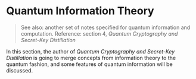 # Quantum Information Theory

> See also: another set of notes specified for quantum information and computation.
> Reference: section 4, *Quantum Cryptography and Secret-Key Distillation*

In this section, the author of *Quantum Cryptography and Secret-Key Distillation* is going to merge concepts from information theory to the quantum fashion, and some features of quantum information will be discussed.
